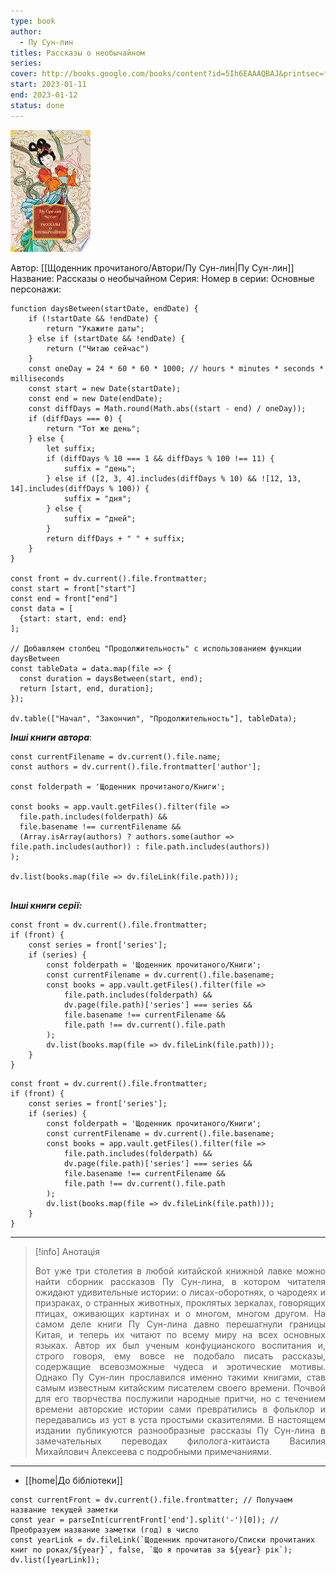 ```yaml
---
type: book
author:
  - Пу Сун-лин
titles: Рассказы о необычайном
series:
cover: http://books.google.com/books/content?id=5Ih6EAAAQBAJ&printsec=frontcover&img=1&zoom=1&edge=curl&source=gbs_api
start: 2023-01-11
end: 2023-01-12
status: done
---
```

![cover|150](media/cover!150-175.jpg)

Автор: [[Щоденник прочитаного/Автори/Пу Сун-лин|Пу Сун-лин]]
Название: Рассказы о необычайном
Серия:
Номер в серии:
Основные персонажи:

```dataviewjs
function daysBetween(startDate, endDate) {
	if (!startDate && !endDate) { 
		return "Укажите даты"; 
	} else if (startDate && !endDate) {
		return ("Читаю сейчас")
	}
	const oneDay = 24 * 60 * 60 * 1000; // hours * minutes * seconds * milliseconds
	const start = new Date(startDate);
	const end = new Date(endDate);
	const diffDays = Math.round(Math.abs((start - end) / oneDay));
	if (diffDays === 0) {
		return "Тот же день";   
	} else {
		let suffix;     
	    if (diffDays % 10 === 1 && diffDays % 100 !== 11) {
		    suffix = "день";     
	    } else if ([2, 3, 4].includes(diffDays % 10) && ![12, 13, 14].includes(diffDays % 100)) {
			suffix = "дня";     
		} else {       
			suffix = "дней";     
		}          
		return diffDays + " " + suffix;   
	} 
}  

const front = dv.current().file.frontmatter;
const start = front["start"]
const end = front["end"]
const data = [
  {start: start, end: end}
];

// Добавляем столбец "Продолжительность" с использованием функции daysBetween
const tableData = data.map(file => {
  const duration = daysBetween(start, end);
  return [start, end, duration];
});

dv.table(["Начал", "Закончил", "Продолжительность"], tableData);
```
***Інші книги автора***:
```dataviewjs
const currentFilename = dv.current().file.name;
const authors = dv.current().file.frontmatter['author'];

const folderpath = 'Щоденник прочитаного/Книги';

const books = app.vault.getFiles().filter(file =>
  file.path.includes(folderpath) &&
  file.basename !== currentFilename &&
  (Array.isArray(authors) ? authors.some(author => file.path.includes(author)) : file.path.includes(authors))
);

dv.list(books.map(file => dv.fileLink(file.path)));


```
***Інші книги серії:***
```dataviewjs
const front = dv.current().file.frontmatter;
if (front) {
	const series = front['series'];
	if (series) {
		const folderpath = 'Щоденник прочитаного/Книги';
		const currentFilename = dv.current().file.basename;
		const books = app.vault.getFiles().filter(file =>  
			file.path.includes(folderpath) && 
			dv.page(file.path)['series'] === series && 
			file.basename !== currentFilename &&
			file.path !== dv.current().file.path 
		);
		dv.list(books.map(file => dv.fileLink(file.path)));
	}
}

```

```dataviewjs
const front = dv.current().file.frontmatter;
if (front) {
	const series = front['series'];
	if (series) {
		const folderpath = 'Щоденник прочитаного/Книги';
		const currentFilename = dv.current().file.basename;
		const books = app.vault.getFiles().filter(file =>  
			file.path.includes(folderpath) && 
			dv.page(file.path)['series'] === series && 
			file.basename !== currentFilename &&
			file.path !== dv.current().file.path 
		);
		dv.list(books.map(file => dv.fileLink(file.path)));
	}
}

```

---
>[!info] Анотація
><p align="justify">Вот уже три столетия в любой китайской книжной лавке можно найти сборник рассказов Пу Сун-лина, в котором читателя ожидают удивительные истории: о лисах-оборотнях, о чародеях и призраках, о странных животных, проклятых зеркалах, говорящих птицах, оживающих картинах и о многом, многом другом. На самом деле книги Пу Сун-лина давно перешагнули границы Китая, и теперь их читают по всему миру на всех основных языках. Автор их был ученым конфуцианского воспитания и, строго говоря, ему вовсе не подобало писать рассказы, содержащие всевозможные чудеса и эротические мотивы. Однако Пу Сун-лин прославился именно такими книгами, став самым известным китайским писателем своего времени. Почвой для его творчества послужили народные притчи, но с течением времени авторские истории сами превратились в фольклор и передавались из уст в уста простыми сказителями. В настоящем издании публикуются разнообразные рассказы Пу Сун-лина в замечательных переводах филолога-китаиста Василия Михайлович Алексеева с подробными примечаниями.</p>

___
- [[home|До бібліотеки]]
```dataviewjs
const currentFront = dv.current().file.frontmatter; // Получаем название текущей заметки
const year = parseInt(currentFront['end'].split('-')[0]); // Преобразуем название заметки (год) в число
const yearLink = dv.fileLink(`Щоденник прочитаного/Списки прочитаних книг по роках/${year}`, false, `Що я прочитав за ${year} рік`);
dv.list([yearLink]);
```
